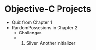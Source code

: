 # Objective-C Projects

- Quiz from Chapter 1
- RandomPossesions in Chapter 2
	- Challenges
	- 1) Silver: Another initializer

